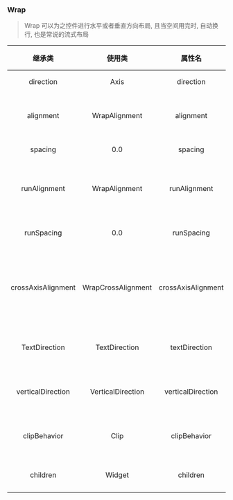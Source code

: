 ### Wrap

> Wrap 可以为之控件进行水平或者垂直方向布局, 且当空间用完时, 自动换行, 也是常说的流式布局

| 继承类 | 使用类 | 属性名 | 说明 |
| :---: | :--: | :--: | :---: |
| direction | Axis | direction | 方向 |
| alignment | WrapAlignment | alignment | 对齐方式 |
| spacing | 0.0 | spacing | 间距 |
| runAlignment | WrapAlignment | runAlignment | 行对齐方式 |
| runSpacing | 0.0 | runSpacing | 行间距 |
| crossAxisAlignment | WrapCrossAlignment | crossAxisAlignment | 交叉轴对齐方式 |
| TextDirection | TextDirection | textDirection | 文字方向 |
| verticalDirection | VerticalDirection | verticalDirection | 垂直方向 |
| clipBehavior | Clip | clipBehavior | 裁剪行为 |
| children | Widget | children | 子控件 |
